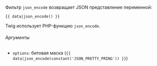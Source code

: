 Фильтр ```json_encode``` возвращает JSON представление переменной:

```twig
{{ data|json_encode() }}
```

Twig использует PHP-функцию ```json_encode```.

###### Аргументы

- ```options```: битовая маска (```{{ data|json_encode(constant('JSON_PRETTY_PRING')) }}```)
